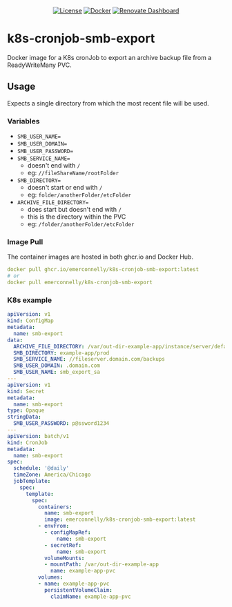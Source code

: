 <div align="center">

  [![License](https://img.shields.io/badge/license-AGPL--3.0-A42E2B)](/LICENSE)
  [![Docker](https://img.shields.io/docker/v/emerconnelly/k8s-cronjob-smb-export?label=Docker&sort=semver)](https://hub.docker.com/r/emerconnelly/k8s-cronjob-smb-export/tags)
  [![Renovate Dashboard](https://img.shields.io/badge/Renovate-555?logo=renovate&logoColor=497b9c&labelColor=000)](https://developer.mend.io/github/emerconnelly/k8s-cronjob-smb-export)

</div>

# k8s-cronjob-smb-export

Docker image for a K8s cronJob to export an archive backup file from a ReadyWriteMany PVC.

## Usage

Expects a single directory from which the most recent file will be used.

### Variables

- `SMB_USER_NAME=`
- `SMB_USER_DOMAIN=`
- `SMB_USER_PASSWORD=`
- `SMB_SERVICE_NAME=`
  - doesn't end with `/`
  - eg: `//fileShareName/rootFolder`
- `SMB_DIRECTORY=`
  - doesn't start or end with `/`
  - eg: `folder/anotherFolder/etcFolder`
- `ARCHIVE_FILE_DIRECTORY=`
  - does start but doesn't end with `/`
  - this is the directory within the PVC
  - eg: `/folder/anotherFolder/etcFolder`

### Image Pull

The container images are hosted in both ghcr.io and Docker Hub.

```yaml
docker pull ghcr.io/emerconnelly/k8s-cronjob-smb-export:latest
# or
docker pull emerconnelly/k8s-cronjob-smb-export
```

### K8s example

```yaml
apiVersion: v1
kind: ConfigMap
metadata:
  name: smb-export
data:
  ARCHIVE_FILE_DIRECTORY: /var/out-dir-example-app/instance/server/default/data/archive
  SMB_DIRECTORY: example-app/prod
  SMB_SERVICE_NAME: //fileserver.domain.com/backups
  SMB_USER_DOMAIN: .domain.com
  SMB_USER_NAME: smb_export_sa
---
apiVersion: v1
kind: Secret
metadata:
  name: smb-export
type: Opaque
stringData:
  SMB_USER_PASSWORD: p@ssword1234
---
apiVersion: batch/v1
kind: CronJob
metadata:
  name: smb-export
spec:
  schedule: '@daily'
  timeZone: America/Chicago
  jobTemplate:
    spec:
      template:
        spec:
          containers:
            name: smb-export
            image: emerconnelly/k8s-cronjob-smb-export:latest
          - envFrom:
            - configMapRef:
                name: smb-export
            - secretRef:
                name: smb-export
            volumeMounts:
            - mountPath: /var/out-dir-example-app
              name: example-app-pvc
          volumes:
          - name: example-app-pvc
            persistentVolumeClaim:
              claimName: example-app-pvc
```
